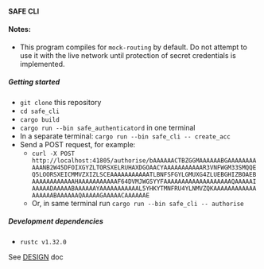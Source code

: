 #### SAFE CLI

#### Notes:
- This program compiles for `mock-routing` by default. Do not attempt to use it with the live network until protection of secret credentials is implemented.

##### Getting started 
- `git clone` this repository
- `cd safe_cli`
- `cargo build`
- `cargo run --bin safe_authenticatord` in one terminal
- In a separate terminal: `cargo run --bin safe_cli -- create_acc`
- Send a POST request, for example:
  - `curl -X POST http://localhost:41805/authorise/bAAAAAACTBZGGMAAAAAABGAAAAAAAAAAANB2W45DFOIXGYZLTORSXELRUHAXDGOAACYAAAAAAAAAAAR3VNFWGM33SMQQEQ5LOORSXEICMMVZXIZLSCEAAAAAAAAAAATLBNFSFGYLGMUXG4ZLUEBGHIZBOAEBAAAAAAAAAAAAHAAAAAAAAAAAF64DVMJWGSYYFAAAAAAAAAAAAAAAAAAAQAAAAAIAAAAADAAAAABAAAAAAYAAAAAAAAAAAL5YHKYTMNFRU4YLNMVZQKAAAAAAAAAAAAAAAAAABAAAAAAQAAAAAGAAAAACAAAAAAE`
  - Or, in same terminal run `cargo run --bin safe_cli -- authorise`

##### Development dependencies
- `rustc v1.32.0`

See [DESIGN](https://github.com/hunterlester/safe_cli/blob/master/DESIGN.md) doc
